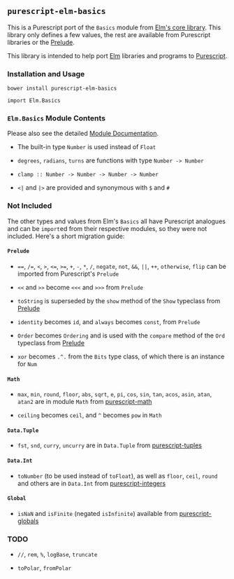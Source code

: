 ## `purescript-elm-basics`

This is a Purescript port of the `Basics` module from [Elm's core library](https://github.com/elm-lang/core/blob/master/src/Basics.elm). This library only defines a few values, the rest are available from Purescript libraries or the [Prelude](https://github.com/purescript/purescript/tree/master/prelude).

This library is intended to help port [Elm](http://elm-lang.org/) libraries and programs to [Purescript](http://purescript.org/).


### Installation and Usage

`bower install purescript-elm-basics`

`import Elm.Basics`


### `Elm.Basics` Module Contents

Please also see the detailed [Module Documentation](MODULES.md).

* The built-in type `Number` is used instead of `Float`

* `degrees`, `radians`, `turns` are functions with type `Number -> Number`

* `clamp :: Number -> Number -> Number -> Number`

* `<|` and `|>` are provided and synonymous with `$` and `#`


### Not Included

The other types and values from Elm's `Basics` all have Purescript analogues and can be `import`ed from their respective modules, so they were not included. Here's a short migration guide:


#### `Prelude`

* `==`, `/=`, `<`, `>`, `<=`, `>=`, `+`, `-`, `*`, `/`, `negate`, `not`, `&&`, `||`, `++`, `otherwise`, `flip` can be imported from Purescript's `Prelude`

*  `<<` and `>>` become  `<<<` and `>>>` from `Prelude`

* `toString` is superseded by the `show` method of the `Show` typeclass from [Prelude](https://github.com/purescript/purescript-prelude/blob/master/docs/Prelude.md#show)

* `identity` becomes `id`, and `always` becomes `const`, from `Prelude`

* `Order` becomes `Ordering` and is used with the `compare` method of the `Ord` typeclass from [Prelude](https://github.com/purescript/purescript-prelude/blob/master/docs/Prelude.md#ordering)

* `xor` becomes `.^.` from the `Bits` type class, of which there is an instance for `Num`


#### `Math`

* `max`, `min`,  `round`, `floor`, `abs`, `sqrt`, `e`, `pi`, `cos`, `sin`, `tan`, `acos`, `asin`, `atan`, `atan2` are in module `Math` from [purescript-math](https://github.com/purescript/purescript-math)

* `ceiling` becomes `ceil`, and `^` becomes `pow` in `Math`


#### `Data.Tuple`

* `fst`, `snd`, `curry`, `uncurry` are in `Data.Tuple` from [purescript-tuples](https://github.com/purescript/purescript-tuples)

#### `Data.Int`

* `toNumber` (to be used instead of `toFloat`), as well as `floor`, `ceil`, `round` and others are in `Data.Int` from [purescript-integers](https://github.com/purescript/purescript-integers)


#### `Global`

* `isNaN` and `isFinite` (negated `isInfinite`) available from [purescript-globals](https://github.com/purescript/purescript-globals)


### TODO

* `//`, `rem`, `%`, `logBase`, `truncate`

* `toPolar`, `fromPolar`
